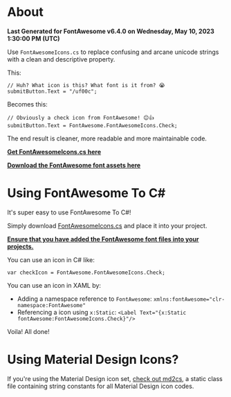 # About

**Last Generated for FontAwesome v6.4.0 on Wednesday, May 10, 2023 1:30:00 PM (UTC)**

Use `FontAwesomeIcons.cs` to replace confusing and arcane unicode strings with a clean and descriptive property.

This:

```
// Huh? What icon is this? What font is it from? 😭
submitButton.Text = "/uf00c";
```

Becomes this:

```
// Obviously a check icon from FontAwesome! 😊👍
submitButton.Text = FontAwesome.FontAwesomeIcons.Check;
```

The end result is cleaner, more readable and more maintainable code.

**[Get FontAwesomeIcons.cs here](https://raw.githubusercontent.com/matthewrdev/fa2cs/master/FontAwesomeIcons.cs)**

**[Download the FontAwesome font assets here](https://github.com/FortAwesome/Font-Awesome/tree/master/webfonts)**

# Using FontAwesome To C#

It's super easy to use FontAwesome To C#!

Simply download [FontAwesomeIcons.cs](FontAwesomeIcons.cs) and place it into your project.

**[Ensure that you have added the FontAwesome font files into your projects.](https://github.com/FortAwesome/Font-Awesome/tree/master/webfonts)**

You can use an icon in C# like:

```
var checkIcon = FontAwesome.FontAwesomeIcons.Check;
```

You can use an icon in XAML by:

 * Adding a namespace reference to `FontAwesome`: `xmlns:fontAwesome="clr-namespace:FontAwesome"`
 * Referencing a icon using `x:Static`: `<Label Text="{x:Static fontAwesome:FontAwesomeIcons.Check}"/>`

Voila! All done!

# Using Material Design Icons?

If you're using the Material Design icon set, [check out md2cs](https://github.com/matthewrdev/md2cs), a static class file containing string constants for all Material Design icon codes.
